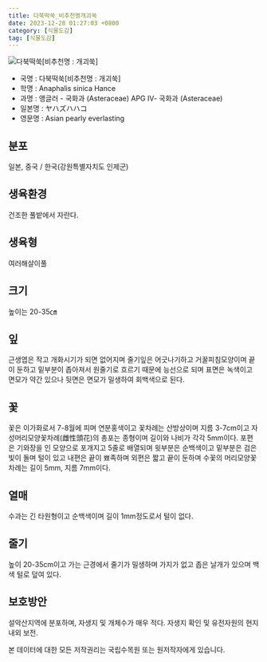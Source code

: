 ```yaml
---
title: 다북떡쑥_비추천명개괴쑥
date: 2023-12-28 01:27:03 +0800
category: [식물도감]
tag: [식물도감]
---
```




![다북떡쑥[비추천명 : 개괴쑥]](/fileUpload/plants/basic/Compositae/Anaphalis/9874/1_th2.JPG)
- 국명 : 다북떡쑥[비추천명 : 개괴쑥]
- 학명 : Anaphalis sinica Hance
- 과명 : 앵글러 - 국화과 (Asteraceae) APG Ⅳ- 국화과 (Asteraceae)
- 일본명 : ヤハズハハコ
- 영문명 : Asian pearly everlasting


## 분포
일본, 중국 / 한국(강원특별자치도 인제군) 
## 생육환경
건조한 풀밭에서 자란다.
## 생육형
여러해살이풀 
## 크기
높이는 20-35㎝
## 잎
근생엽은 작고 개화시기가 되면 없어지며 줄기잎은 어긋나기하고 거꿀피침모양이며 끝이 둔하고 밑부분이 좁아져서 원줄기로 흐르기 때문에 능선으로 되며 표면은 녹색이고 면모가 약간 있으나 뒷면은 면모가 밀생하여 회백색으로 된다.
## 꽃
꽃은 이가화로서 7-8월에 피며 연분홍색이고 꽃차례는 산방상이며 지름 3-7cm이고 자성머리모양꽃차례(雌性頭花)의 총포는 종형이며 길이와 나비가 각각 5mm이다. 포편은 기와장을 인 모양으로 포개지고 5줄로 배열되며 윗부분은 순백색이고 밑부분은 검은빛이 돌며 털이 있고 내편은 끝이 뾰족하며 외편은 짧고 끝이 둔하며 수꽃의 머리모양꽃차례는 길이 5mm, 지름 7mm이다.
## 열매
수과는 긴 타원형이고 순백색이며 길이 1mm정도로서 털이 없다.
## 줄기
높이 20-35cm이고 가는 근경에서 줄기가 밀생하며 가지가 없고 좁은 날개가 있으며 백색 털로 덮여 있다.
## 보호방안
설악산지역에 분포하며, 자생지 및 개체수가 매우 적다. 자생지 확인 및 유전자원의 현지내외 보전.






본 데이터에 대한 모든 저작권리는 국립수목원 또는 원저작자에게 있습니다.
